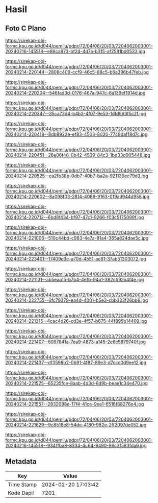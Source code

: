 # Hasil

## Foto C Plano

https://sirekap-obj-formc.kpu.go.id/d044/pemilu/pdpr/72/04/06/20/03/7204062003001-20240216-145518--e86ca873-bf24-4d7a-b315-af2581bd0533.jpg

https://sirekap-obj-formc.kpu.go.id/d044/pemilu/pdpr/72/04/06/20/03/7204062003001-20240214-220144--2808c409-ccf9-46c5-88c5-b6a396b47feb.jpg

https://sirekap-obj-formc.kpu.go.id/d044/pemilu/pdpr/72/04/06/20/03/7204062003001-20240214-220204--546fad3d-0176-467a-947c-6a139ef1914d.jpg

https://sirekap-obj-formc.kpu.go.id/d044/pemilu/pdpr/72/04/06/20/03/7204062003001-20240214-220347--35ca73d4-b4b3-4f07-9e53-1dfd563f5c2f.jpg

https://sirekap-obj-formc.kpu.go.id/d044/pemilu/pdpr/72/04/06/20/03/7204062003001-20240214-220418--8db8922e-ef83-4503-8020-7748daf18d7c.jpg

https://sirekap-obj-formc.kpu.go.id/d044/pemilu/pdpr/72/04/06/20/03/7204062003001-20240214-220451--28e06f46-0b42-4509-84c3-1bd33d005448.jpg

https://sirekap-obj-formc.kpu.go.id/d044/pemilu/pdpr/72/04/06/20/03/7204062003001-20240214-220525--ca2fb38b-0db7-40b7-ba2a-921139ec79d3.jpg

https://sirekap-obj-formc.kpu.go.id/d044/pemilu/pdpr/72/04/06/20/03/7204062003001-20240214-220602--8a098f03-2814-4069-9163-019ad944d958.jpg

https://sirekap-obj-formc.kpu.go.id/d044/pemilu/pdpr/72/04/06/20/03/7204062003001-20240214-220712--6bd8f434-bf97-47c1-9266-f03c5175099f.jpg

https://sirekap-obj-formc.kpu.go.id/d044/pemilu/pdpr/72/04/06/20/03/7204062003001-20240214-221006--510c44bd-c983-4e7a-81a4-365a824dae5c.jpg

https://sirekap-obj-formc.kpu.go.id/d044/pemilu/pdpr/72/04/06/20/03/7204062003001-20240214-223401--17409e3e-a70d-4551-ac81-37ab51303072.jpg

https://sirekap-obj-formc.kpu.go.id/d044/pemilu/pdpr/72/04/06/20/03/7204062003001-20240214-221131--ab5eaa15-b7b4-4efb-94a1-382c692a4f4e.jpg

https://sirekap-obj-formc.kpu.go.id/d044/pemilu/pdpr/72/04/06/20/03/7204062003001-20240214-222755--6fc79379-ea4d-4001-b5e3-cbb323f26bb6.jpg

https://sirekap-obj-formc.kpu.go.id/d044/pemilu/pdpr/72/04/06/20/03/7204062003001-20240214-221315--4cac4d26-cd3e-4f57-b675-44f895b14409.jpg

https://sirekap-obj-formc.kpu.go.id/d044/pemilu/pdpr/72/04/06/20/03/7204062003001-20240214-221407--6097841a-7ea9-4873-a145-2e6c5879740f.jpg

https://sirekap-obj-formc.kpu.go.id/d044/pemilu/pdpr/72/04/06/20/03/7204062003001-20240214-221437--df3598b2-0b91-4f87-89e3-d7ccc0d9ee12.jpg

https://sirekap-obj-formc.kpu.go.id/d044/pemilu/pdpr/72/04/06/20/03/7204062003001-20240214-221525--65235fce-8aab-4d3d-8d9b-beae1c34e470.jpg

https://sirekap-obj-formc.kpu.go.id/d044/pemilu/pdpr/72/04/06/20/03/7204062003001-20240214-221557--2832088e-17f4-41ce-9ee1-6516f88276e4.jpg

https://sirekap-obj-formc.kpu.go.id/d044/pemilu/pdpr/72/04/06/20/03/7204062003001-20240214-221629--9c8518e8-54de-4180-982e-2ff2097de052.jpg

https://sirekap-obj-formc.kpu.go.id/d044/pemilu/pdpr/72/04/06/20/03/7204062003001-20240216-145518--9341fba8-8334-4c64-9490-96c3f583fda6.jpg


## Metadata

| Key        | Value               |
| ---------- | ------------------- |
| Time Stamp | 2024-02-20 17:03:42 |
| Kode Dapil | 7201                |



